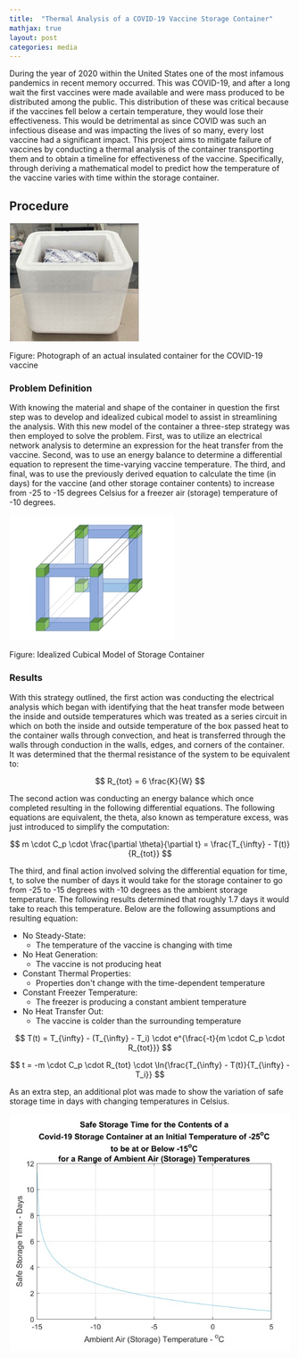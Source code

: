 ```yaml
---
title:  "Thermal Analysis of a COVID-19 Vaccine Storage Container"
mathjax: true
layout: post
categories: media
---
```


During the year of 2020 within the United States one of the most infamous pandemics in recent memory occurred. This was COVID-19, and after a long wait the first vaccines were made available and were mass produced to be distributed among the public. This distribution of these was critical because if the vaccines fell below a certain temperature, they would lose their effectiveness. This would be detrimental as since COVID was such an infectious disease and was impacting the lives of so many, every lost vaccine had a significant impact. This project aims to mitigate failure of vaccines by conducting a thermal analysis of the container transporting them and to obtain a timeline for effectiveness of the vaccine. Specifically, through deriving a mathematical model to predict how the temperature of the vaccine varies with time within the storage container.


## Procedure
![Container](/assets/thermal_analysis_images/actual_container.jpg)

Figure: Photograph of an actual insulated container for the COVID-19 vaccine

### Problem Definition
With knowing the material and shape of the container in question the first step was to develop and idealized cubical model to assist in streamlining the analysis. With this new model of the container a three-step strategy was then employed to solve the problem. First, was to utilize an electrical network analysis to determine an expression for the heat transfer from the vaccine. Second, was to use an energy balance to determine a differential equation to represent the time-varying vaccine temperature. The third, and final, was to use the previously derived equation to calculate the time (in days) for the vaccine (and other storage container contents) to increase from -25 to -15 degrees Celsius for a freezer air (storage) temperature of -10 degrees.

![Model](/assets/thermal_analysis_images/cube_model.jpg)

Figure: Idealized Cubical Model of Storage Container

### Results
With this strategy outlined, the first action was conducting the electrical analysis which began with identifying that the heat transfer mode between the inside and outside temperatures which was treated as a series circuit in which on both the inside and outside temperature of the box passed heat to the container walls through convection, and heat is transferred through the walls through conduction in the walls, edges, and corners of the container. It was determined that the thermal resistance of the system to be equivalent to:

$$ R_{tot} = 6 \frac{K}{W} $$

The second action was conducting an energy balance which once completed resulting in the following differential equations. The following equations are equivalent, the theta, also known as temperature excess, was just introduced to simplify the computation:

$$ m \cdot C_p \cdot \frac{\partial \theta}{\partial t} = \frac{T_{\infty} - T(t)}{R_{tot}} $$

The third, and final action involved solving the differential equation for time, t, to solve the number of days it would take for the storage container to go from -25 to -15 degrees with -10 degrees as the ambient storage temperature. The following results determined that roughly 1.7 days it would take to reach this temperature. Below are the following assumptions and resulting equation:

* No Steady-State:
  * The temperature of the vaccine is changing with time
* No Heat Generation:
  * The vaccine is not producing heat
* Constant Thermal Properties:
  * Properties don't change with the time-dependent temperature
* Constant Freezer Temperature:
  * The freezer is producing a constant ambient temperature
* No Heat Transfer Out:
  * The vaccine is colder than the surrounding temperature
 
$$ T(t) = T_{\infty} - (T_{\infty} - T_i) \cdot e^{\frac{-t}{m \cdot C_p \cdot R_{tot}}} $$

$$ t = -m \cdot C_p \cdot R_{tot} \cdot \ln{\frac{T_{\infty} - T(t)}{T_{\infty} - T_i}} $$

As an extra step, an additional plot was made to show the variation of safe storage time in days with changing temperatures in Celsius.

![Plot](/assets/thermal_analysis_images/temp_vs_time.jpg)
